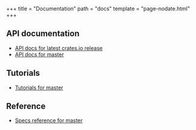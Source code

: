 +++
title = "Documentation"
path = "docs"
template = "page-nodate.html"
+++

## API documentation

* [API docs for latest crates.io release](https://docs.rs/specs)
* [API docs for master](api/)

## Tutorials

* [Tutorials for master](tutorials/)

## Reference

* [Specs reference for master](reference/)

